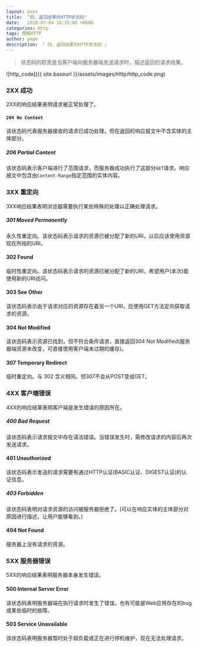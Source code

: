 ```yaml
---
layout: post
title:  "四、返回结果的HTTP状态码"
date:   2018-07-04 18:35:00 +0800
categories: Http
tags: 图解HTTP
author: pepe
description: 『 四、返回结果的HTTP状态码 』
---
```


> 状态码的职责是当客户端向服务器端发送请求时，描述返回的请求结果。

![http_code]({{ site.baseurl }}/assets/images/Http/http_code.png)

### **2XX 成功**
2XX的响应结果表明请求被正常处理了。
#### `204 No Content`
该状态码代表服务器接收的请求已成功处理，但在返回的响应报文中不含实体的主体部分。
##### 206 Partial Content
该状态码表示客户端进行了范围请求，而服务器成功执行了这部分`GET`请求。响应报文中包含由`Content-Range`指定范围的实体内容。

### **3XX 重定向**
3XX响应结果表明浏览器需要执行某些特殊的处理以正确处理请求。
##### 301 Moved Permanently
永久性重定向。该状态码表示请求的资源已被分配了新的URI，以后应该使用资源现在所指的URI。
#### 302 Found
临时性重定向。该状态码表示请求的资源已被分配了新的URI，希望用户(本次)能使用新的URI访问。
#### 303 See Other
该状态码表示由于请求对应的资源存在着另一个URI，应使用GET方法定向获取请求的资源。
#### 304 Not Modified
该状态码表示资源已找到，但不符合条件请求，直接返回304 Not Modified(服务器端资源未改变，可直接使用客户端未过期的缓存)。
#### 307 Temporary Redirect
临时重定向。与 302 含义相同。但307不会从POST变成GET。

### **4XX 客户端错误**
4XX的响应结果表明客户端是发生错误的原因所在。
##### 400 Bad Request
该状态码表示请求报文中存在语法错误。当错误发生时，需修改请求的内容后再次发送请求。
#### 401 Unauthorized
该状态码表示发送的请求需要有通过HTTP认证(BASIC认证、DIGEST认证)的认证信息。
##### 403 Forbidden
该状态码表明对请求资源的访问被服务器拒绝了。(可以在响应实体的主体部分对原因进行描述，让用户能够看到。)
#### 404 Not Found
服务器上没有请求的资源。

### **5XX 服务器错误**
5XX的响应结果表明服务器本身发生错误。
#### 500 Internal Server Error
该状态码表明服务器端在执行请求时发生了错误。也有可能是Web应用存在的bug或某些临时的故障。
#### 503 Service Unavailable
该状态码表明服务器暂时处于超负载或正在进行停机维护，现在无法处理请求。































































